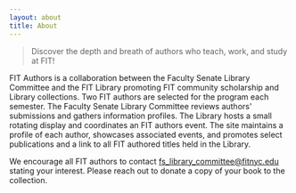 ```yaml
---
layout: about
title: About
---
```

> Discover the depth and breath of authors who teach, work, and study at FIT!  

FIT Authors is a collaboration between the Faculty Senate Library Committee and the FIT Library promoting FIT community scholarship and Library collections.  Two FIT authors are selected for the program each semester. The Faculty Senate Library Committee reviews authors' submissions and gathers information profiles. The Library hosts a small rotating display and coordinates an FIT authors event.  The site maintains a profile of each author, showcases associated events, and promotes select publications and a link to all FIT authored titles held in the Library.  

We encourage all FIT authors to contact fs_library_committee@fitnyc.edu stating your interest.  Please reach out to donate a copy of your book to the collection.
